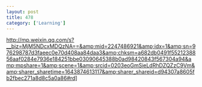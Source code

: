```yaml
---
layout: post
title: 478
category: ['Learning']
---
```


http://mp.weixin.qq.com/s?__biz=MjM5NDcxMDQzNA==&amp;mid=2247486921&amp;idx=1&amp;sn=976298787d3faeec0e70d408aa84daa3&amp;chksm=a682db0491f5521238856aaf0284e7936e184251bbe03090645388b0ad98420843f567304a94&amp;mpshare=1&amp;scene=1&amp;srcid=0203eoGmSieLdRhDZQZzC9Vm&amp;sharer_sharetime=1643874613117&amp;sharer_shareid=d94307a8605fb2fbec271a8d8c5a0a86#rd]


